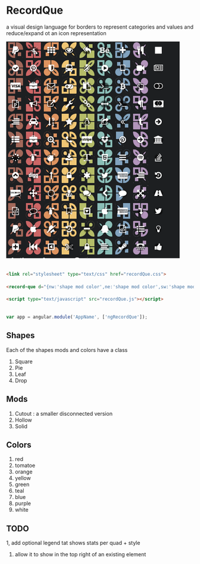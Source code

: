 # RecordQue
a visual design language for borders to represent categories and values and reduce/expand ot an icon representation 

![](docs/example.png)

```html

<link rel="stylesheet" type="text/css" href="recordQue.css">

<record-que d="{nw:'shape mod color',ne:'shape mod color',sw:'shape mod color',se:'shape mod color', c:'fa-icon color'}"></record-que>

<script type="text/javascript" src="recordQue.js"></script>

```
```javascript

var app = angular.module('AppName', ['ngRecordQue']);

```

## Shapes

Each of the shapes mods and colors have a class

1. Square
2. Pie
3. Leaf
4. Drop

## Mods

1. Cutout : a smaller disconnected version
1. Hollow
1. Solid

## Colors

1. red
2. tomatoe
3. orange
4. yellow
5. green
6. teal
7. blue
8. purple
9. white

## TODO

1, add optional legend tat shows stats per quad + style
1. allow it to show in the top right of an existing element

